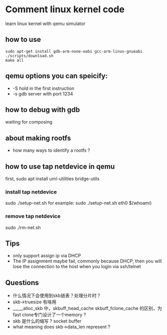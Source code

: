 # Comment linux kernel code
learn linux kernel with qemu simulator

## how to use
```shell
sudo apt-get install gdb-arm-none-eabi gcc-arm-linux-gnueabi
./scripts/download.sh
make all
```
## qemu options you can speicify:
* -S hold in the first instruction
* -s gdb server with port 1234

## how to debug with gdb
waiting for composing

## about making rootfs
* how many ways to identify a rootfs ?

## how to use tap netdevice in qemu
first, sudo apt install uml-utilities bridge-utils

### install tap netdevice 
sudo ./setup-net.sh <netdevice> <username>
for example:
sudo ./setup-net.sh eth0 $(whoami)
### remove tap netdevice
sudo ./rm-net.sh

## Tips
* only support assign ip via DHCP
* The IP assignment maybe fail, commonly because DHCP, then you will lose the connection to the host when you login via ssh/telnet

## Questions
* 什么情况下会使用到skb链表？处理分片时？
* skb-\>truesize 有啥用
* _____alloc_skb 中，skbuff_head_cache skbuff_fclone_cache 的区别，为fast clone专门设计了一个memory ?
* skb 是什么的缩写 ? socket buffer
* what meaning does skb->data_len represent ?
